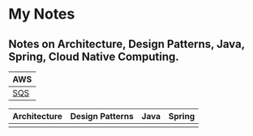 # My Notes
## Notes on Architecture, Design Patterns, Java, Spring, Cloud Native Computing.

|AWS  |
|---------|
|[SQS](aws/sqs.html)     |

|Architecture  |Design Patterns  |Java  |Spring  |
|---------|---------|---------|---------|
|     |         |         |         |